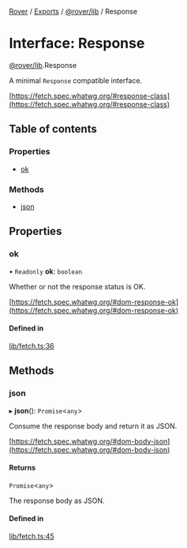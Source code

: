 [Rover](../README.md) / [Exports](../modules.md) / [@rover/lib](../modules/_rover_lib.md) / Response

# Interface: Response

[@rover/lib](../modules/_rover_lib.md).Response

A minimal `Response` compatible interface.

[https://fetch.spec.whatwg.org/#response-class](https://fetch.spec.whatwg.org/#response-class)

## Table of contents

### Properties

- [ok](_rover_lib.Response.md#ok)

### Methods

- [json](_rover_lib.Response.md#json)

## Properties

### ok

• `Readonly` **ok**: `boolean`

Whether or not the response status is OK.

[https://fetch.spec.whatwg.org/#dom-response-ok](https://fetch.spec.whatwg.org/#dom-response-ok)

#### Defined in

[lib/fetch.ts:36](https://github.com/kasperisager/rover/blob/c631f0f/lib/fetch.ts#L36)

## Methods

### json

▸ **json**(): `Promise`<`any`\>

Consume the response body and return it as JSON.

[https://fetch.spec.whatwg.org/#dom-body-json](https://fetch.spec.whatwg.org/#dom-body-json)

#### Returns

`Promise`<`any`\>

The response body as JSON.

#### Defined in

[lib/fetch.ts:45](https://github.com/kasperisager/rover/blob/c631f0f/lib/fetch.ts#L45)
